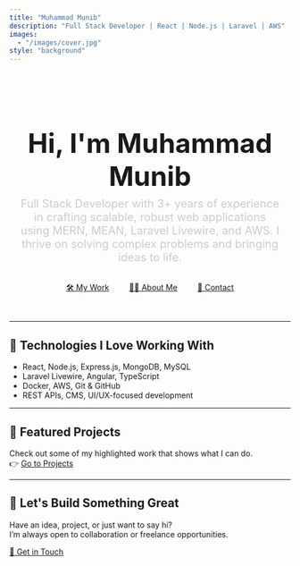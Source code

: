 ```yaml
---
title: "Muhammad Munib"
description: "Full Stack Developer | React | Node.js | Laravel | AWS"
images:
  - "/images/cover.jpg"
style: "background"
---
```


<div style="text-align: center; padding: 2rem 1rem;">
  <h1 style="font-size: 3rem; margin-bottom: 0.5rem;">Hi, I'm <strong>Muhammad Munib</strong></h1>
  <p style="font-size: 1.25rem; color: #ccc; max-width: 700px; margin: 0 auto;">
    Full Stack Developer with 3+ years of experience in crafting scalable, robust web applications using MERN, MEAN, Laravel Livewire, and AWS. I thrive on solving complex problems and bringing ideas to life.
  </p>

  <div style="margin-top: 2rem;">
    <a href="/projects/" class="button" style="margin: 0 1rem;">🛠 My Work</a>
    <a href="/about/" class="button" style="margin: 0 1rem;">👨‍💻 About Me</a>
    <a href="mailto:munib.siddiqui110@gmail.com" class="button" style="margin: 0 1rem;">📩 Contact</a>
  </div>
</div>

---

## 🚀 Technologies I Love Working With

- React, Node.js, Express.js, MongoDB, MySQL
- Laravel Livewire, Angular, TypeScript
- Docker, AWS, Git & GitHub
- REST APIs, CMS, UI/UX-focused development

---

## 📜 Featured Projects

Check out some of my highlighted work that shows what I can do.  
👉 [Go to Projects](/projects/)

---

## 💬 Let's Build Something Great

Have an idea, project, or just want to say hi?  
I’m always open to collaboration or freelance opportunities.

<a href="mailto:munib.siddiqui110@gmail.com" class="button">📨 Get in Touch</a>
